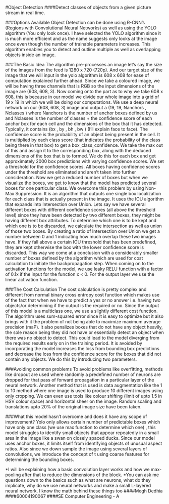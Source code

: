 #Object Detection
####Detect classes of objects from a given picture stream in real time.

###Options Available
Object Detection can be done using R-CNN’s (Regions with Convolutional Neural Networks) as well as using the YOLO algorithm (You only look once). I have selected the YOLO algorithm since it is much more efficient and as the name suggests only looks at the image once even though the number of trainable parameters increases. This algorithm enables you to detect and outline multiple as well as overlapping objects inside an image.

###The Basic Idea
The algorithm pre-processes an image let’s say the size of the images from the feed is 1280 x 720 (720p). And our target size of the image that we will input in the yolo algorithm is 608 x 608 for ease of computation explained further ahead. Since we take a coloured image, we will be having three channels that is RGB so the input dimensions of the image are (608, 608, 3). Now coming onto the part as to why we take 608 x 608, this is because in our model we divide our whole image into a grid of 19 x 19 in which we will be doing our computations.
We use a deep neural network on our (608, 608, 3) image and output a                               (19, 19, Nanchors , Nclasses ) where Nanchors  is the number of anchor boxes defined by us and Nclasses is the number of classes + the confidence score of each anchor box for each cell and the dimensions of the box that it has detected. Typically, it contains (bx , by , bh , bw ) (I’ll explain face to face). The confidence score is the probability of an object being present in the cell. It is multiplied by each class score (that indicates the probability of the class being there in that box) to get a box_class_confidence. We take the max out of this and assign it to the corresponding box, along with the deduced dimensions of the box that is to formed. We do this for each box and get approximately 2000 box predictions with varying confidence scores. We set a threshold for the confidence scores. All boxes having confidence scores under the threshold are eliminated and aren’t taken into further consideration. Now we get a reduced number of boxes but when we visualize the boxes, we get to know that the model has predicted several boxes for one particular class. We overcome this problem by using Non-Max Suppression. It is an algorithm that outputs one single box localization for each class that is actually present in the image. It uses the IOU algorithm that expands into Intersection over Union. Lets say we have several different boxes with different confidence scores (all above the threshold level) since they have been detected by two different boxes, they might be having different box attributes. To determine which one is to be kept and which one is to be discarded, we calculate the intersection as well as union of those two boxes. By creating a ratio of Intersection over Union we get a number between 0 and 1 indicating how much overlap these two images have. If they fall above a certain IOU threshold that has been predefined, they are kept otherwise the box with the lower confidence score is discarded. This way we come at a conclusion with a considerably smaller number of boxes defined by the algorithm which are used for cost calculation to initiate the backpropagation step. When coming on to the activation functions for the model, we use leaky RELU function with a factor of 0.1x if the input for the function x < 0. For the output layer we use the linear activation function.

###The Cost Calculation
The cost calculation is pretty complex and different from normal binary cross entropy cost function which makes use of the fact that when we have to predict a yes or no answer i.e. having two objects/or determining if the output is the required or no. Since the output of this model is a multiclass one, we use a slightly different cost function. The algorithm uses sum-squared error since it is easy to optimize but it also brings with it the problem of not being able to maximize maximum average precision (maP). It also penalizes boxes that do not have any object heavily, the sole reason being they did not have or essentially detect an object when there was no object to detect. This could lead to the model diverging from the required results early on in the training period. It is avoided by incorporating the model increases the loss from bounding box predictions and decrease the loss from the confidence score for the boxes that did not contain any objects. We do this by introducing two parameters.

###Avoiding common problems
To avoid problems like overfitting, methods like dropout are used where randomly a predefined number of neurons are dropped for that pass of forward propagation in a particular layer of the neural network. Another method that is used is data augmentation like the 1 to 10 method where one image is used to produce 10 different images using only cropping. We can even use tools like colour shifting (limit of upto 1.5 in HSV colour space)  and horizontal sheer on the image. Random scaling and translations upto 20% of the original image size have been taken.



###What this model hasn’t overcome and does it have any scope of improvement?
Yolo only allows certain number of predictable boxes which have only one class (we use max function to determine which one) , this model struggles to identify small objects that appear repeatedly in a small area in the image like a swan on closely spaced ducks.
Since our model uses anchor boxes, it limits itself from identifying objects of unusual aspect ratios. Also since we down sample the image using several layers of convolutions, we introduce the concept of t using coarse features for determining the bounding boxes.


*I will be explaining how a basic convolution layer works and how we max-pooling after that to reduce the dimensions of the block.
*You can ask me questions down to the basics such as what are neurons, what do they implicate, why do we use neural networks and make a small L-layered neural network. I know the math behind these things too
####Megh Dedhia
####60004190067
####SE Computer Engineering - A